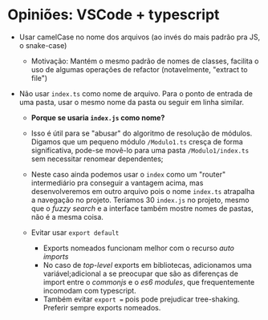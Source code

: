 # Opiniões: VSCode + typescript

- Usar camelCase no nome dos arquivos (ao invés do mais padrão pra JS, o snake-case)

  - Motivação: Mantém o mesmo padrão de nomes de classes, facilita o uso de algumas operações
    de refactor (notavelmente, "extract to file")

- Não usar `index.ts` como nome de arquivo. Para o ponto de entrada de uma pasta, usar o mesmo nome da pasta ou seguir em linha similar.

  - **Porque se usaria `index.js` como nome?**
  - Isso é útil para se "abusar" do algoritmo de resolução
    de módulos. Digamos que um pequeno módulo `/Modulo1.ts` cresça de forma significativa, pode-se
    movê-lo para uma pasta `/Modulo1/index.ts` sem necessitar renomear dependentes;
  - Neste caso ainda podemos usar o `index` como um "router" intermediário pra conseguir a vantagem
    acima, mas desenvolveremos em outro arquivo pois o nome `index.ts` atrapalha a navegação no
    projeto. Teríamos 30 `index.js` no projeto, mesmo que o _fuzzy search_ e a interface também
    mostre nomes de pastas, não é a mesma coisa.

  - Evitar usar `export default`

    - Exports nomeados funcionam melhor com o recurso _auto imports_
    - No caso de _top-level_ exports em bibliotecas, adicionamos uma variável;adicional a se preocupar que são as diferenças de import entre o _commonjs_ e o _es6 modules_, que frequentemente incomodam com typescript.
    - Também evitar `export =` pois pode prejudicar tree-shaking. Preferir sempre exports nomeados.